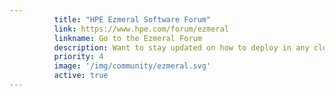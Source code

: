 ```yaml
---
          title: "HPE Ezmeral Software Forum"
          link: https://www.hpe.com/forum/ezmeral
          linkname: Go to the Ezmeral Forum
          description: Want to stay updated on how to deploy in any cloud, on any hardware and is 100% open source Kubernetes? Join the discussion.
          priority: 4
          image: '/img/community/ezmeral.svg'
          active: true
---
```

          